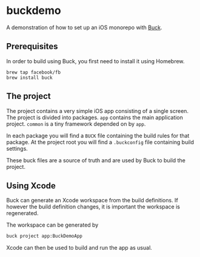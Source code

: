 # buckdemo

A demonstration of how to set up an iOS monorepo with [Buck](https://www.buck.build).

## Prerequisites

In order to build using Buck, you first need to install it using Homebrew.

```
brew tap facebook/fb
brew install buck
```

## The project

The project contains a very simple iOS app consisting of a single screen. The project is divided into packages. 
`app` contains the main application project. `common` is a tiny framework depended on by `app`.

In each package you will find a `BUCK` file containing the build rules for that package. At the project root
you will find a `.buckconfig` file containing build settings.

These buck files are a source of truth and are used by Buck to build the project. 

## Using Xcode

Buck can generate an Xcode workspace from the build definitions. If however the build definition changes, it is
important the workspace is regenerated.

The workspace can be generated by

```bash
buck project app:BuckDemoApp
```

Xcode can then be used to build and run the app as usual.
